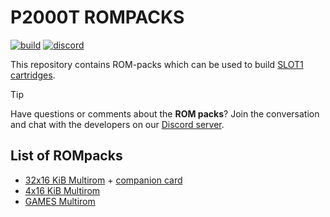 # P2000T ROMPACKS

[![build](https://github.com/ifilot/p2000t-rompacks/actions/workflows/build.yml/badge.svg)](https://github.com/ifilot/p2000t-rompacks/actions/workflows/build.yml)
[![discord](https://img.shields.io/discord/1167925678868541451?logo=discord&logoColor=white)](https://discord.gg/YtzJTWYAxy)

This repository contains ROM-packs which can be used to build 
[SLOT1 cartridges](https://github.com/ifilot/p2000t-cartridges).

> [!TIP] 
> Have questions or comments about the **ROM packs**? Join
> the conversation and chat with the developers on our [Discord
> server](https://discord.gg/YtzJTWYAxy).

## List of ROMpacks

* [32x16 KiB Multirom](https://github.com/ifilot/p2000t-rompacks/releases/download/nightly/MULTIROM-512KiB.BIN) + [companion card](https://github.com/ifilot/p2000t-rompacks/releases/download/nightly/card.png)
* [4x16 KiB Multirom](https://github.com/ifilot/p2000t-rompacks/releases/download/nightly/MULTIROM-64KiB.BIN)
* [GAMES Multirom](https://github.com/ifilot/p2000t-rompacks/releases/download/nightly/GAMES-128KiB.BIN)